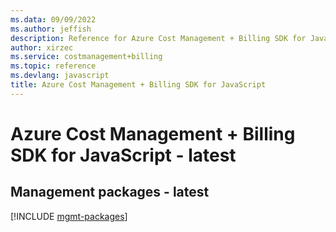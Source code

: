 ```yaml
---
ms.data: 09/09/2022
ms.author: jeffish
description: Reference for Azure Cost Management + Billing SDK for JavaScript
author: xirzec
ms.service: costmanagement+billing
ms.topic: reference
ms.devlang: javascript
title: Azure Cost Management + Billing SDK for JavaScript
---
```

# Azure Cost Management + Billing SDK for JavaScript - latest

## Management packages - latest
[!INCLUDE [mgmt-packages](cost-management-+-billing-mgmt-index.md)]